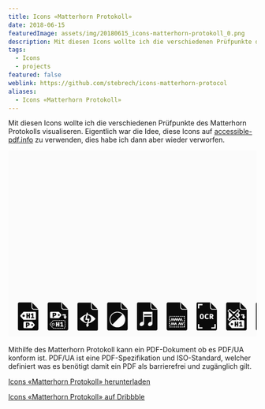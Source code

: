 ```yaml
---
title: Icons «Matterhorn Protokoll»
date: 2018-06-15
featuredImage: assets/img/20180615_icons-matterhorn-protokoll_0.png
description: Mit diesen Icons wollte ich die verschiedenen Prüfpunkte des Matterhorn Protokolls visualiseren.
tags:
  - Icons
  - projects
featured: false
weblink: https://github.com/stebrech/icons-matterhorn-protocol
aliases:
  - Icons «Matterhorn Protokoll»
---
```

Mit diesen Icons wollte ich die verschiedenen Prüfpunkte des Matterhorn Protokolls visualiseren. Eigentlich war die Idee, diese Icons auf [accessible-pdf.info](https://accessible-pdf.info/de/) zu verwenden, dies habe ich dann aber wieder verworfen.

![Icons Matterhorn Protokoll.](assets/img/20180615_icons-matterhorn-protokoll_1.gif)

Mithilfe des Matterhorn Protokoll kann ein PDF-Dokument ob es PDF/UA konform ist. PDF/UA ist eine PDF-Spezifikation und ISO-Standard, welcher definiert was es benötigt damit ein PDF als barrierefrei und zugänglich gilt.

[Icons «Matterhorn Protokoll» herunterladen](https://github.com/stebrech/icons-matterhorn-protocol)

[Icons «Matterhorn Protokoll» auf Dribbble](https://dribbble.com/shots/4710628-Icons-Matterhorn-Protocol)
